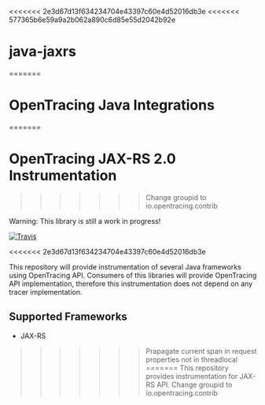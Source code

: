 <<<<<<< 2e3d67d13f634234704e43397c60e4d52016db3e
<<<<<<< 577365b6e59a9a2b062a890c6d85e55d2042b92e
# java-jaxrs
=======
# OpenTracing Java Integrations
=======
# OpenTracing JAX-RS 2.0 Instrumentation
>>>>>>> Change groupid to io.opentracing.contrib

Warning: This library is still a work in progress!

[![Travis](https://travis-ci.org/pavolloffay/opentracing-java-integrations.svg?branch=master)](https://travis-ci.org/pavolloffay/opentracing-java-integrations)

<<<<<<< 2e3d67d13f634234704e43397c60e4d52016db3e

This repository will provide instrumentation of several Java frameworks using OpenTracing API.
Consumers of this libraries will provide OpenTracing API implementation, therefore this 
instrumentation does not depend on any tracer implementation.

## Supported Frameworks
* JAX-RS
>>>>>>> Prapagate current span in request properties not in threadlocal
=======
This repository provides instrumentation for JAX-RS API.
>>>>>>> Change groupid to io.opentracing.contrib
